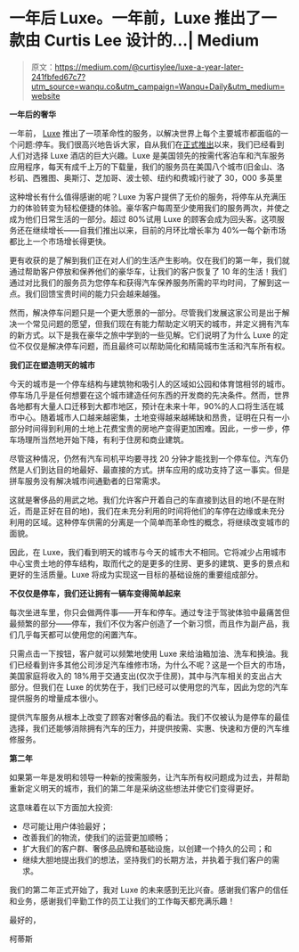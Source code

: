 # 一年后 Luxe。一年前，Luxe 推出了一款由 Curtis Lee 设计的…| Medium

> 原文：<https://medium.com/@curtisylee/luxe-a-year-later-241fbfed67c7?utm_source=wanqu.co&utm_campaign=Wanqu+Daily&utm_medium=website>

**一年后的奢华**

一年前， [Luxe](http://www.luxe.com/) 推出了一项革命性的服务，以解决世界上每个主要城市都面临的一个问题:停车。我们很高兴地告诉大家，自从我们在[正式推出](http://blog.luxe.com/meet-luxe-the-new-way-to-park/)以来，我们已经看到人们对选择 Luxe 酒店的巨大兴趣。Luxe 是美国领先的按需代客泊车和汽车服务应用程序，每天有成千上万的下载量，我们的服务员在美国八个城市(旧金山、洛杉矶、西雅图、奥斯汀、芝加哥、波士顿、纽约和费城)行驶了 30，000 多英里

这种增长有什么值得感谢的呢？Luxe 为客户提供了无价的服务，将停车从充满压力的体验转变为轻松便捷的体验。豪华客户每周至少使用我们的服务两次，并使之成为他们日常生活的一部分。超过 80%试用 Luxe 的顾客会成为回头客。这项服务还在继续增长——自我们推出以来，目前的月环比增长率为 40%—每个新市场都比上一个市场增长得更快。

更有收获的是了解到我们正在对人们的生活产生影响。仅在我们的第一年，我们就通过帮助客户停放和保养他们的豪华车，让我们的客户恢复了 10 年的生活！我们通过对比我们的服务员为您停车和获得汽车保养服务所需的平均时间，了解到这一点。我们回馈宝贵时间的能力只会越来越强。

然而，解决停车问题只是一个更大愿景的一部分。尽管我们发展这家公司是出于解决一个常见问题的愿望，但我们现在有能力帮助定义明天的城市，并定义拥有汽车的新方式。以下是我在豪华之旅中学到的一些见解。它们说明了为什么 Luxe 的定位不仅仅是解决停车问题，而且最终可以帮助简化和精简城市生活和汽车所有权。

**我们正在塑造明天的城市**

今天的城市是一个停车结构与建筑物和吸引人的区域如公园和体育馆相邻的城市。停车场几乎是任何想要在这个城市建造任何东西的开发商的先决条件。然而，世界各地都有大量人口迁移到大都市地区，预计在未来十年，90%的人口将生活在城市中心。随着城市人口越来越密集，土地变得越来越稀缺和昂贵，证明在只有一小部分时间得到利用的土地上花费宝贵的房地产变得更加困难。因此，一步一步，停车场理所当然地开始下降，有利于住房和商业建筑。

尽管这种情况，仍然有汽车司机平均要寻找 20 分钟才能找到一个停车位。汽车仍然是人们到达目的地最好、最直接的方式。拼车应用的成功支持了这一事实。但是拼车服务没有解决城市间通勤者的日常需求。

这就是奢侈品的用武之地。我们允许客户开着自己的车直接到达目的地(不是在附近，而是正好在目的地)，我们在未充分利用的时间将他们的车停在边缘或未充分利用的区域。这种停车供需的分离是一个简单而革命性的概念，将继续改变城市的面貌。

因此，在 Luxe，我们看到明天的城市与今天的城市大不相同。它将减少占用城市中心宝贵土地的停车结构，取而代之的是更多的住房、更多的建筑、更多的景点和更好的生活质量。Luxe 将成为实现这一目标的基础设施的重要组成部分。

**不仅仅是停车，我们还让拥有一辆车变得简单起来**

每次坐进车里，你只会做两件事——开车和停车。通过专注于驾驶体验中最痛苦但最频繁的部分——停车，我们不仅为客户创造了一个新习惯，而且作为副产品，我们几乎每天都可以使用您的闲置汽车。

只需点击一下按钮，客户就可以频繁地使用 Luxe 来给油箱加油、洗车和换油。我们已经看到许多其他公司涉足汽车维修市场，为什么不呢？这是一个巨大的市场，美国家庭将收入的 18%用于交通支出(仅次于住房)，其中与汽车相关的支出占大部分。但我们在 Luxe 的优势在于，我们已经可以使用您的汽车，因此为您的汽车提供服务的增量成本很小。

提供汽车服务从根本上改变了顾客对奢侈品的看法。我们不仅被认为是停车的最佳选择，我们还能够消除拥有汽车的压力，并提供按需、实惠、快速和方便的汽车维修服务。

**第二年**

如果第一年是发明和领导一种新的按需服务，让汽车所有权问题成为过去，并帮助重新定义明天的城市，我们的第二年是采纳这些想法并使它们变得更好。

这意味着在以下方面加大投资:

*   尽可能让用户体验最好；
*   改善我们的物流，使我们的运营更加顺畅；
*   扩大我们的客户群、奢侈品品牌和基础设施，以创建一个持久的公司；和
*   继续大胆地提出我们的想法，坚持我们的长期方法，并执着于我们客户的需求。

我们的第二年正式开始了，我对 Luxe 的未来感到无比兴奋。感谢我们客户的信任和业务，感谢我们辛勤工作的员工让我们的工作每天都充满乐趣！

最好的，

柯蒂斯